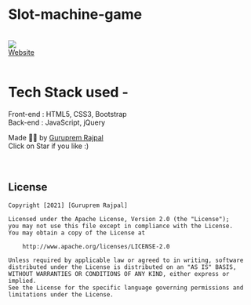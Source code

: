 # Slot-machine-game
<br>
<img src="slot.gif"> </img>
<br>
<a href="https://gurupremrajpal.github.io/Slot-machine-game/Slot-machine-game/index.html"> Website </a>
<br>
<br>

# Tech Stack used - 
Front-end : HTML5, CSS3, Bootstrap <br>
Back-end : JavaScript, jQuery <br>

Made ✌🏻 by <a href="https://www.linkedin.com/in/guruprem-singh-rajpal-67b486122/"> Guruprem Rajpal </a>
<br>
Click on Star if you like :)
<br>
<br>
<br>
## License

    Copyright [2021] [Guruprem Rajpal]

    Licensed under the Apache License, Version 2.0 (the "License");
    you may not use this file except in compliance with the License.
    You may obtain a copy of the License at

        http://www.apache.org/licenses/LICENSE-2.0

    Unless required by applicable law or agreed to in writing, software
    distributed under the License is distributed on an "AS IS" BASIS,
    WITHOUT WARRANTIES OR CONDITIONS OF ANY KIND, either express or implied.
    See the License for the specific language governing permissions and
    limitations under the License.


